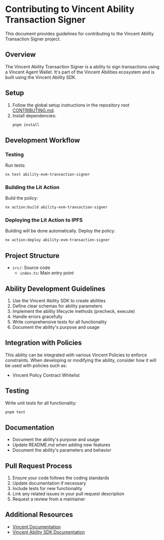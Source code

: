 # Contributing to Vincent Ability Transaction Signer

This document provides guidelines for contributing to the Vincent Ability Transaction Signer project.

## Overview

The Vincent Ability Transaction Signer is a ability to sign transactions using a Vincent Agent Wallet. It's part of the Vincent Abilities ecosystem and is built using the Vincent Ability SDK.

## Setup

1. Follow the global setup instructions in the repository root [CONTRIBUTING.md](../../../CONTRIBUTING.md).
2. Install dependencies:
   ```bash
   pnpm install
   ```

## Development Workflow

### Testing

Run tests:

```bash
nx test ability-evm-transaction-signer
```

### Building the Lit Action

Build the policy:

```bash
nx action:build ability-evm-transaction-signer
```

### Deploying the Lit Action to IPFS

Building will be done automatically. Deploy the policy:

```bash
nx action:deploy ability-evm-transaction-signer
```

## Project Structure

- `src/`: Source code
  - `index.ts`: Main entry point

## Ability Development Guidelines

1. Use the Vincent Ability SDK to create abilities
2. Define clear schemas for ability parameters
3. Implement the ability lifecycle methods (precheck, execute)
4. Handle errors gracefully
5. Write comprehensive tests for all functionality
6. Document the ability's purpose and usage

## Integration with Policies

This ability can be integrated with various Vincent Policies to enforce constraints. When developing or modifying the ability, consider how it will be used with policies such as:

- Vincent Policy Contract Whitelist

## Testing

Write unit tests for all functionality:

```bash
pnpm test
```

## Documentation

- Document the ability's purpose and usage
- Update README.md when adding new features
- Document the ability's parameters and behavior

## Pull Request Process

1. Ensure your code follows the coding standards
2. Update documentation if necessary
3. Include tests for new functionality
4. Link any related issues in your pull request description
5. Request a review from a maintainer

## Additional Resources

- [Vincent Documentation](https://docs.heyvincent.ai/)
- [Vincent Ability SDK Documentation](../../libs/ability-sdk/README.md)
